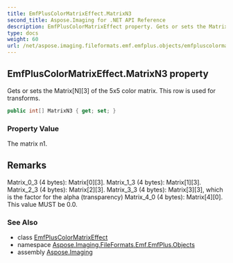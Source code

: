 ```yaml
---
title: EmfPlusColorMatrixEffect.MatrixN3
second_title: Aspose.Imaging for .NET API Reference
description: EmfPlusColorMatrixEffect property. Gets or sets the MatrixN3 of the 5x5 color matrix. This row is used for transforms
type: docs
weight: 60
url: /net/aspose.imaging.fileformats.emf.emfplus.objects/emfpluscolormatrixeffect/matrixn3/
---
```

## EmfPlusColorMatrixEffect.MatrixN3 property

Gets or sets the Matrix[N][3] of the 5x5 color matrix. This row is used for transforms.

```csharp
public int[] MatrixN3 { get; set; }
```

### Property Value

The matrix n1.

## Remarks

Matrix_0_3 (4 bytes): Matrix[0][3]. Matrix_1_3 (4 bytes): Matrix[1][3]. Matrix_2_3 (4 bytes): Matrix[2][3]. Matrix_3_3 (4 bytes): Matrix[3][3], which is the factor for the alpha (transparency) Matrix_4_0 (4 bytes): Matrix[4][0]. This value MUST be 0.0.

### See Also

* class [EmfPlusColorMatrixEffect](../)
* namespace [Aspose.Imaging.FileFormats.Emf.EmfPlus.Objects](../../emfpluscolormatrixeffect/)
* assembly [Aspose.Imaging](../../../)



